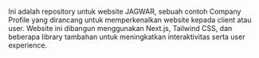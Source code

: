 Ini adalah repository untuk website JAGWAR, sebuah contoh Company Profile yang dirancang untuk memperkenalkan website kepada client atau user. Website ini dibangun menggunakan Next.js, Tailwind CSS, dan beberapa library tambahan untuk meningkatkan interaktivitas serta user experience.

